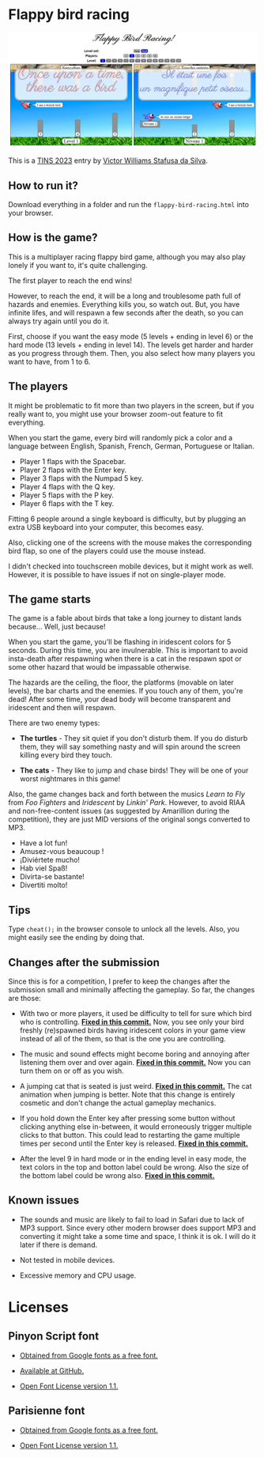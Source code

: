 # Flappy bird racing

![Screenshot](https://github.com/victorwss/flappy-bird-racing/blob/main/screenshot.png?raw=true)

This is a [TINS 2023](https://tins.amarillion.org/2023) entry by [Victor Williams Stafusa da Silva](https://github.com/victorwss).

## How to run it?

Download everything in a folder and run the `flappy-bird-racing.html` into your browser.

## How is the game?

This is a multiplayer racing flappy bird game, although you may also play lonely if you want to, it's quite challenging.

The first player to reach the end wins!

However, to reach the end, it will be a long and troublesome path full of hazards and enemies. Everything kills you,
so watch out. But, you have infinite lifes, and will respawn a few seconds after the death, so you can always try again
until you do it.

First, choose if you want the easy mode (5 levels + ending in level 6) or the hard mode (13 levels + ending in level 14).
The levels get harder and harder as you progress through them.
Then, you also select how many players you want to have, from 1 to 6.

## The players

It might be problematic to fit more than two players in the screen,
but if you really want to, you might use your browser zoom-out feature to fit everything.

When you start the game, every bird will randomly pick a color and a language between
English, Spanish, French, German, Portuguese or Italian.

* Player 1 flaps with the Spacebar.
* Player 2 flaps with the Enter key.
* Player 3 flaps with the Numpad 5 key.
* Player 4 flaps with the Q key.
* Player 5 flaps with the P key.
* Player 6 flaps with the T key.

Fitting 6 people around a single keyboard is difficulty, but by plugging an extra USB keyboard into your computer,
this becomes easy.

Also, clicking one of the screens with the mouse makes the corresponding bird flap,
so one of the players could use the mouse instead.

I didn't checked into touchscreen mobile devices, but it might work as well.
However, it is possible to have issues if not on single-player mode.

## The game starts

The game is a fable about birds that take a long journey to distant lands because... Well, just because!

When you start the game, you'll be flashing in iridescent colors for 5 seconds. During this time, you are invulnerable.
This is important to avoid insta-death after respawning when there is a cat in the respawn spot or some other hazard
that would be impassable otherwise.

The hazards are the ceiling, the floor, the platforms (movable on later levels), the bar charts and the enemies.
If you touch any of them, you're dead! After some time, your dead body will become transparent and iridescent and
then will respawn.

There are two enemy types:

* **The turtles** - They sit quiet if you don't disturb them.
If you do disturb them, they will say something nasty and will spin around the screen killing every bird they touch.

* **The cats** - They like to jump and chase birds!
They will be one of your worst nightmares in this game!

Also, the game changes back and forth between the musics
*Learn to Fly* from *Foo Fighters* and *Iridescent* by *Linkin' Park*.
However, to avoid RIAA and non-free-content issues (as suggested by Amarillion during the competition),
they are just MID versions of the original songs converted to MP3.

* Have a lot fun!
* Amusez-vous beaucoup !
* ¡Diviértete mucho!
* Hab viel Spaß!
* Divirta-se bastante!
* Divertiti molto!

## Tips

Type `cheat();` in the browser console to unlock all the levels. Also, you might easily see the ending by doing that.

## Changes after the submission

Since this is for a competition,
I prefer to keep the changes after the submission small and minimally affecting the gameplay.
So far, the changes are those:

- With two or more players, it used be difficulty to tell for sure which bird who is controlling.
[**Fixed in this commit.**](https://github.com/victorwss/flappy-bird-racing/commit/b7d8577ae6539c04fd13dd106e6b3f9cbb516b7a)
Now, you see only your bird freshly (re)spawned birds having iridescent colors in your game view
instead of all of the them, so that is the one you are controlling.

- The music and sound effects might become boring and annoying after listening them over and over again.
[**Fixed in this commit.**](https://github.com/victorwss/flappy-bird-racing/commit/46f49f63cc5c166883868470b99b198833b6667e)
Now you can turn them on or off as you wish.

- A jumping cat that is seated is just weird.
[**Fixed in this commit.**](https://github.com/victorwss/flappy-bird-racing/commit/badc83e89cb4a0c646b216a22413c1c4f015d3ee)
The cat animation when jumping is better.
Note that this change is entirely cosmetic and don't change the actual gameplay mechanics.

- If you hold down the Enter key after pressing some button without clicking anything else in-between,
it would erroneously trigger multiple clicks to that button.
This could lead to restarting the game multiple times per second until the Enter key is released.
[**Fixed in this commit.**](https://github.com/victorwss/flappy-bird-racing/commit/287a1a22f451019324ffbcc267e4c7bc855c66bd)

- After the level 9 in hard mode or in the ending level in easy mode,
the text colors in the top and botton label could be wrong.
Also the size of the bottom label could be wrong also.
[**Fixed in this commit.**](https://github.com/victorwss/flappy-bird-racing/commit/e0f735ff0a5752a7d5c77825dff02318ac3a9915)

## Known issues

- The sounds and music are likely to fail to load in Safari due to lack of MP3 support.
Since every other modern browser does support MP3 and converting it might take a some time and space, I think it is ok.
I will do it later if there is demand.

- Not tested in mobile devices.

- Excessive memory and CPU usage.

# Licenses

## Pinyon Script font

- [Obtained from Google fonts as a free font.](https://fonts.google.com/specimen/Pinyon+Script)

- [Available at GitHub.](https://github.com/SorkinType/Pinyon)

- [Open Font License version 1.1.](/fonts/Pinyon_Script/OFL.txt)

## Parisienne font

- [Obtained from Google fonts as a free font.](https://fonts.google.com/specimen/Parisienne)

- [Open Font License version 1.1.](/fonts/Parisienne/OFL.txt)
